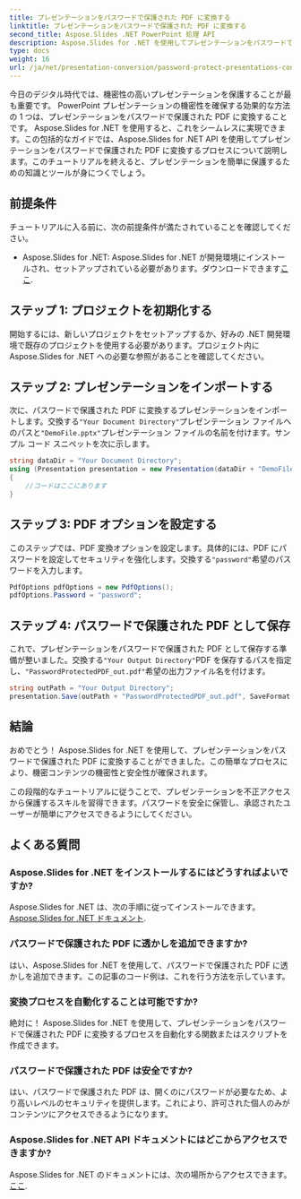 ```yaml
---
title: プレゼンテーションをパスワードで保護された PDF に変換する
linktitle: プレゼンテーションをパスワードで保護された PDF に変換する
second_title: Aspose.Slides .NET PowerPoint 処理 API
description: Aspose.Slides for .NET を使用してプレゼンテーションをパスワードで保護し、PDF に変換することでプレゼンテーションを保護する方法を学びます。今すぐデータセキュリティを強化してください。
type: docs
weight: 16
url: /ja/net/presentation-conversion/password-protect-presentations-convert-to-password-protected-pdf/
---
```


今日のデジタル時代では、機密性の高いプレゼンテーションを保護することが最も重要です。 PowerPoint プレゼンテーションの機密性を確保する効果的な方法の 1 つは、プレゼンテーションをパスワードで保護された PDF に変換することです。 Aspose.Slides for .NET を使用すると、これをシームレスに実現できます。この包括的なガイドでは、Aspose.Slides for .NET API を使用してプレゼンテーションをパスワードで保護された PDF に変換するプロセスについて説明します。このチュートリアルを終えると、プレゼンテーションを簡単に保護するための知識とツールが身につくでしょう。

## 前提条件

チュートリアルに入る前に、次の前提条件が満たされていることを確認してください。

-  Aspose.Slides for .NET: Aspose.Slides for .NET が開発環境にインストールされ、セットアップされている必要があります。ダウンロードできます[ここ](https://releases.aspose.com/slides/net/).

## ステップ 1: プロジェクトを初期化する

開始するには、新しいプロジェクトをセットアップするか、好みの .NET 開発環境で既存のプロジェクトを使用する必要があります。プロジェクト内に Aspose.Slides for .NET への必要な参照があることを確認してください。

## ステップ 2: プレゼンテーションをインポートする

次に、パスワードで保護された PDF に変換するプレゼンテーションをインポートします。交換する`"Your Document Directory"`プレゼンテーション ファイルへのパスと`"DemoFile.pptx"`プレゼンテーション ファイルの名前を付けます。サンプル コード スニペットを次に示します。

```csharp
string dataDir = "Your Document Directory";
using (Presentation presentation = new Presentation(dataDir + "DemoFile.pptx"))
{
    //コードはここにあります
}
```

## ステップ 3: PDF オプションを設定する

このステップでは、PDF 変換オプションを設定します。具体的には、PDF にパスワードを設定してセキュリティを強化します。交換する`"password"`希望のパスワードを入力します。

```csharp
PdfOptions pdfOptions = new PdfOptions();
pdfOptions.Password = "password";
```

## ステップ 4: パスワードで保護された PDF として保存

これで、プレゼンテーションをパスワードで保護された PDF として保存する準備が整いました。交換する`"Your Output Directory"`PDF を保存するパスを指定し、`"PasswordProtectedPDF_out.pdf"`希望の出力ファイル名を付けます。

```csharp
string outPath = "Your Output Directory";
presentation.Save(outPath + "PasswordProtectedPDF_out.pdf", SaveFormat.Pdf, pdfOptions);
```

## 結論

おめでとう！ Aspose.Slides for .NET を使用して、プレゼンテーションをパスワードで保護された PDF に変換することができました。この簡単なプロセスにより、機密コンテンツの機密性と安全性が確保されます。

この段階的なチュートリアルに従うことで、プレゼンテーションを不正アクセスから保護するスキルを習得できます。パスワードを安全に保管し、承認されたユーザーが簡単にアクセスできるようにしてください。

## よくある質問

### Aspose.Slides for .NET をインストールするにはどうすればよいですか?

 Aspose.Slides for .NET は、次の手順に従ってインストールできます。[Aspose.Slides for .NET ドキュメント](https://docs.aspose.com/slides/net/).

### パスワードで保護された PDF に透かしを追加できますか?

はい、Aspose.Slides for .NET を使用して、パスワードで保護された PDF に透かしを追加できます。この記事のコード例は、これを行う方法を示しています。

### 変換プロセスを自動化することは可能ですか?

絶対に！ Aspose.Slides for .NET を使用して、プレゼンテーションをパスワードで保護された PDF に変換するプロセスを自動化する関数またはスクリプトを作成できます。

### パスワードで保護された PDF は安全ですか?

はい、パスワードで保護された PDF は、開くのにパスワードが必要なため、より高いレベルのセキュリティを提供します。これにより、許可された個人のみがコンテンツにアクセスできるようになります。

### Aspose.Slides for .NET API ドキュメントにはどこからアクセスできますか?

 Aspose.Slides for .NET のドキュメントには、次の場所からアクセスできます。[ここ](https://reference.aspose.com/slides/net/).